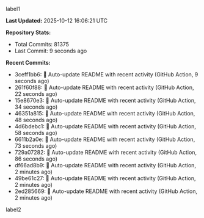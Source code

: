 
label1 
<!-- ACTIVITY_START -->
**Last Updated:** 2025-10-12 16:06:21 UTC

**Repository Stats:**
- Total Commits: 81375
- Last Commit: 9 seconds ago

**Recent Commits:**
- 3ceff1bb6: 🤖 Auto-update README with recent activity (GitHub Action, 9 seconds ago)
- 261f60f88: 🤖 Auto-update README with recent activity (GitHub Action, 22 seconds ago)
- 15e8670e3: 🤖 Auto-update README with recent activity (GitHub Action, 34 seconds ago)
- 46351a815: 🤖 Auto-update README with recent activity (GitHub Action, 48 seconds ago)
- 4d6bdebc1: 🤖 Auto-update README with recent activity (GitHub Action, 58 seconds ago)
- 6611b2a0e: 🤖 Auto-update README with recent activity (GitHub Action, 73 seconds ago)
- 729a07282: 🤖 Auto-update README with recent activity (GitHub Action, 86 seconds ago)
- df66ad8b9: 🤖 Auto-update README with recent activity (GitHub Action, 2 minutes ago)
- 49be61c27: 🤖 Auto-update README with recent activity (GitHub Action, 2 minutes ago)
- 2ed285669: 🤖 Auto-update README with recent activity (GitHub Action, 2 minutes ago)
<!-- ACTIVITY_END -->

label2
